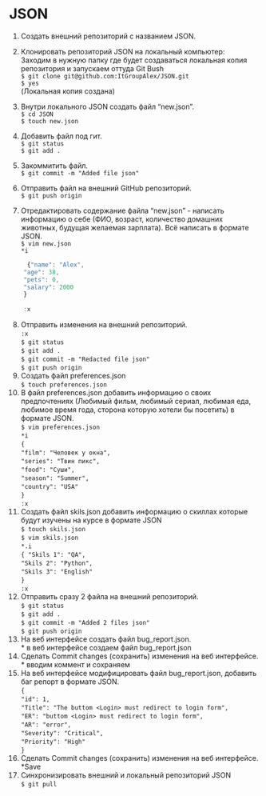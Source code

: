 # JSON

 1. Создать внешний репозиторий c названием JSON.  
 
 2. Клонировать репозиторий JSON на локальный компьютер:  
 	Заходим в нужную папку где будет создаваться локальная копия репозитория и запускаем оттуда Git Bush  
	`$ git clone git@github.com:ItGroupAlex/JSON.git`  
	`$ yes`  
	(Локальная копия создана)  
 3. Внутри локального JSON создать файл “new.json”.  
	`$ cd JSON`  
	`$ touch new.json`  
 4. Добавить файл под гит.  
	`$ git status`  
	`$ git add .`  
 5. Закоммитить файл.  
	`$ git commit -m "Added file json"`  
 6. Отправить файл на внешний GitHub репозиторий.  
	`$ git push origin`  
 7. Отредактировать содержание файла “new.json” - написать информацию о себе (ФИО, возраст, количество домашних животных, будущая желаемая зарплата). Всё написать в формате JSON.  
	`$ vim new.json`  
	`*i`

``` js
	 {"name": "Alex",  
	"age": 38,   
	"pets": 0,   
	"salary": 2000   
	}
 
	:x
```     
  
 8. Отправить изменения на внешний репозиторий.  
	`:x`  
	`$ git status`  
	`$ git add .`  
	`$ git commit -m "Redacted file json"`  
	`$ git push origin`  
 9. Создать файл preferences.json  
	`$ touch preferences.json`  
 10. В файл preferences.json добавить информацию о своих предпочтениях (Любимый фильм, любимый сериал, любимая еда, любимое время года, сторона которую хотели бы посетить) в формате JSON.  
	`$ vim preferences.json`  
	`*i`  
	`{`  
	`"film": "Человек у окна",`  
        `"series": "Твин пикс",`  
        `"food": "Суши",`  
        `"season": "Summer",`  
        `"country": "USA"`  
	`}`  
	`:x `  
 11. Создать файл skils.json добавить информацию о скиллах которые будут изучены на курсе в формате JSON  
	`$ touch skils.json`  
	`$ vim skils.json`  
	`*.i`  
	`{ "Skils 1": "QA",`  
	`"Skils 2": "Python",`  
	`"Skils 3": "English"`  
	`}`  
	`:x`  
 12. Отправить сразу 2 файла на внешний репозиторий.  
	`$ git status`  
	`$ git add .`  
	`$ git commit -m "Added 2 files json"`  
	`$ git push origin`  
 13. На веб интерфейсе создать файл bug_report.json.  
	* в веб интерфейсе создаем файл bug_report.json  
 14. Сделать Commit changes (сохранить) изменения на веб интерфейсе.  
	* вводим коммент и сохраняем  
 15. На веб интерфейсе модифицировать файл bug_report.json, добавить баг репорт в формате JSON.  
	`{`  
	`"id": 1,`  
 	`"Title": "The buttom <Login> must redirect to login form",`  
 	`"ER": "buttom <Login> must redirect to login form",`  
 	`"AR": "error",`  
	`"Severity": "Critical",`  
 	`"Priority": "High"`  
	`}`    
 16. Сделать Commit changes (сохранить) изменения на веб интерфейсе.  
	*Save  
 17. Синхронизировать внешний и локальный репозиторий JSON  
	`$ git pull`  
